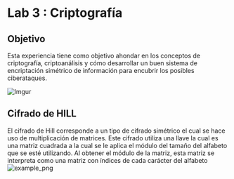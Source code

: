 # Lab 3 : Criptografía

## Objetivo
Esta  experiencia tiene como objetivo ahondar en los conceptos de criptografía, criptoanálisis  y cómo desarrollar un buen sistema de encriptación simétrico de información para encubrir los posibles ciberataques.

![Imgur](https://i.imgur.com/sd59nYP.png)

## Cifrado de HILL

El cifrado de Hill corresponde a un tipo de cifrado simétrico el cual se hace uso de multiplicación de matrices. Este cifrado utiliza una llave la cual es una matriz cuadrada a la cual se le aplica el módulo del tamaño del alfabeto que se esté utilizando.  Al obtener el módulo de la matriz, esta matriz se interpreta como una matriz con índices de cada carácter del alfabeto
![example_png](https://unamcriptografia.files.wordpress.com/2011/10/matriz3.jpg)

